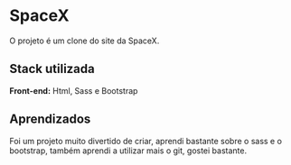 # SpaceX

O projeto é um clone do site da SpaceX.


## Stack utilizada

**Front-end:** Html, Sass e Bootstrap


## Aprendizados

Foi um projeto muito divertido de criar, aprendi bastante sobre o sass e o bootstrap, também aprendi a utilizar mais o git, gostei bastante.